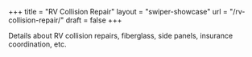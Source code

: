 +++
title = "RV Collision Repair"
layout = "swiper-showcase"
url = "/rv-collision-repair/"
draft = false
+++

Details about RV collision repairs, fiberglass, side panels, insurance coordination, etc.
